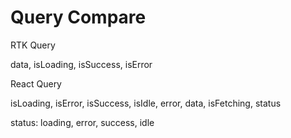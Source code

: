 # Query Compare

RTK Query

data, isLoading, isSuccess, isError

React Query

isLoading, isError, isSuccess, isIdle,   error, data, isFetching, status

status: loading, error, success, idle
